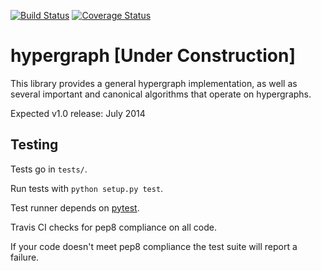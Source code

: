 [![Build
Status](https://travis-ci.org/tmmurali/hypergraph.svg?branch=master)](https://travis-ci.org/tmmurali/hypergraph)
[![Coverage
Status](https://coveralls.io/repos/tmmurali/hypergraph/badge.png?branch=master)](https://coveralls.io/r/tmmurali/hypergraph?branch=master)

hypergraph  [Under Construction]
==========

This library provides a general hypergraph implementation, as well as several important and canonical algorithms that operate on hypergraphs.

Expected v1.0 release: July 2014

Testing
---------

Tests go in `tests/`.

Run tests with `python setup.py test`.

Test runner depends on
[pytest](http://pytest.org/latest/getting-started.html).

Travis CI checks for pep8 compliance on all code. 

If your code doesn't meet pep8 compliance the test suite will report a failure.
